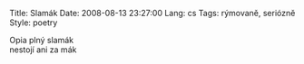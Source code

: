 Title: Slamák
Date: 2008-08-13 23:27:00
Lang: cs
Tags: rýmovaně, seriózně
Style: poetry

Opia plný slamák<br>
nestojí ani za mák
